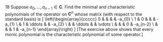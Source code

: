 18 Suppose $a_{0}, \ldots, a_{n-1} \in \mathbf{C}$. Find the minimal and characteristic polynomials of the operator on $\mathbf{C}^{n}$ whose matrix (with respect to the standard basis) is
\[
\left(\begin{array}{ccccc}
0 & & & & -a_{0} \\
1 & 0 & & & -a_{1} \\
& 1 & \ddots & & -a_{2} \\
& & \ddots & & \vdots \\
& & & 0 & -a_{n-2} \\
& & & 1 & -a_{n-1}
\end{array}\right)
\]
[The exercise above shows that every monic polynomial is the characteristic polynomial of some operator.]
